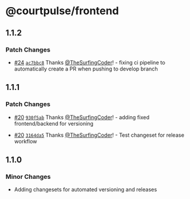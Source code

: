 # @courtpulse/frontend

## 1.1.2

### Patch Changes

- [#24](https://github.com/TheSurfingCoder/CourtPulse/pull/24) [`ac7bbc8`](https://github.com/TheSurfingCoder/CourtPulse/commit/ac7bbc8f4ec58df73cc82caddd307e7ff7dd4bb1) Thanks [@TheSurfingCoder](https://github.com/TheSurfingCoder)! - fixing ci pipeline to automatically create a PR when pushing to develop branch

## 1.1.1

### Patch Changes

- [#20](https://github.com/TheSurfingCoder/CourtPulse/pull/20) [`930f5ab`](https://github.com/TheSurfingCoder/CourtPulse/commit/930f5ab35526ebdbfc7df498b1a85dcd06feb46f) Thanks [@TheSurfingCoder](https://github.com/TheSurfingCoder)! - adding fixed frontend/backend for versioning

- [#20](https://github.com/TheSurfingCoder/CourtPulse/pull/20) [`3164da5`](https://github.com/TheSurfingCoder/CourtPulse/commit/3164da5767f5d13ce2e22578b71e01c42a144096) Thanks [@TheSurfingCoder](https://github.com/TheSurfingCoder)! - Test changeset for release workflow

## 1.1.0

### Minor Changes

- Adding changesets for automated versioning and releases
